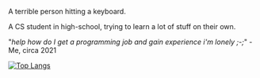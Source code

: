 A terrible person hitting a keyboard.

A CS student in high-school, trying to learn a lot of stuff on their own.

"*help how do I get a programming job and gain experience i'm lonely ;-;*"
    - Me, circa 2021

[![Top Langs](https://github-readme-stats.vercel.app/api/top-langs/?username=ThePotatoChronicler&layout=compact)](https://github.com/anuraghazra/github-readme-stats)
